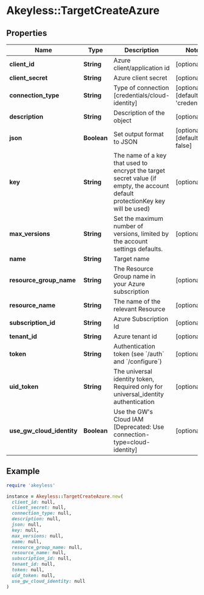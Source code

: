 # Akeyless::TargetCreateAzure

## Properties

| Name | Type | Description | Notes |
| ---- | ---- | ----------- | ----- |
| **client_id** | **String** | Azure client/application id | [optional] |
| **client_secret** | **String** | Azure client secret | [optional] |
| **connection_type** | **String** | Type of connection [credentials/cloud-identity] | [optional][default to &#39;credentials&#39;] |
| **description** | **String** | Description of the object | [optional] |
| **json** | **Boolean** | Set output format to JSON | [optional][default to false] |
| **key** | **String** | The name of a key that used to encrypt the target secret value (if empty, the account default protectionKey key will be used) | [optional] |
| **max_versions** | **String** | Set the maximum number of versions, limited by the account settings defaults. | [optional] |
| **name** | **String** | Target name |  |
| **resource_group_name** | **String** | The Resource Group name in your Azure subscription | [optional] |
| **resource_name** | **String** | The name of the relevant Resource | [optional] |
| **subscription_id** | **String** | Azure Subscription Id | [optional] |
| **tenant_id** | **String** | Azure tenant id | [optional] |
| **token** | **String** | Authentication token (see &#x60;/auth&#x60; and &#x60;/configure&#x60;) | [optional] |
| **uid_token** | **String** | The universal identity token, Required only for universal_identity authentication | [optional] |
| **use_gw_cloud_identity** | **Boolean** | Use the GW&#39;s Cloud IAM [Deprecated: Use connection-type&#x3D;cloud-identity] | [optional] |

## Example

```ruby
require 'akeyless'

instance = Akeyless::TargetCreateAzure.new(
  client_id: null,
  client_secret: null,
  connection_type: null,
  description: null,
  json: null,
  key: null,
  max_versions: null,
  name: null,
  resource_group_name: null,
  resource_name: null,
  subscription_id: null,
  tenant_id: null,
  token: null,
  uid_token: null,
  use_gw_cloud_identity: null
)
```

